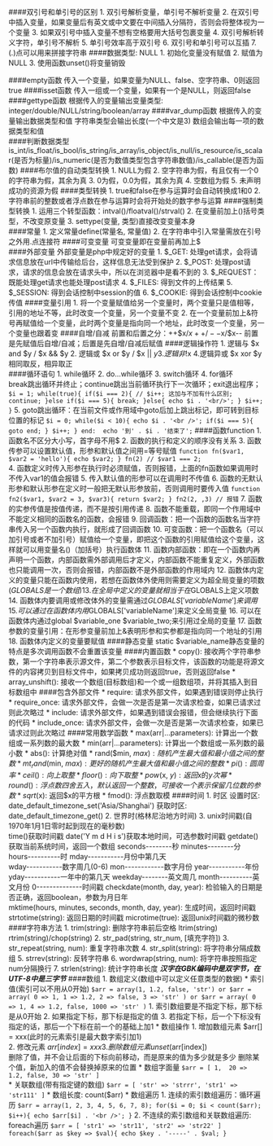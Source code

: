 ####双引号和单引号的区别
	1. 双引号解析变量，单引号不解析变量
	2. 在双引号中插入变量，如果变量后有英文或中文要在中间插入分隔符，否则会将整体视为一个变量
	3. 如果双引号中插入变量不想有空格要用大括号包裹变量
	4. 双引号解析转义字符，单引号不解析
	5. 单引号效率高于双引号
	6. 双引号和单引号可以互插
	7. (.)点可以用来拼接字符串
####数据类型: NULL
	1. 初始化变量没有赋值
	2. 赋值为NULL
	3. 使用函数unset()将变量销毁

####empty函数
	传入一个变量，如果变量为NULL、false、空字符串、0则返回true
####isset函数
	传入一组或一个变量，如果有一个是NULL，则返回false		
####gettype函数
	根据传入的变量输出变量类型: integer/double/NULL/string/boolean/array
####var_dump函数
	根据传入的变量输出数据类型和值
		字符串类型会输出长度(一个中文是3)
		数组会输出每一项的数据类型和值		
####判断数据类型
	is_int/is_float/is_bool/is_string/is_array/is_object/is_null/is_resource/is_scalar(是否为标量)/is_numeric(是否为数值类型包含字符串数值)/is_callable(是否为函数)	
####布尔值的自动类型转换
	1. NULL为假
	2. 空字符串为假，有且仅有一个0的字符串为假，其余为真
	3. 0为假，0.0为假，其余为真
	4. 空数组为假
	5. 未声明成功的资源为假
####类型转换
	1. true和false在参与运算时会自动转换成1和0
	2. 字符串前的整数或者浮点数在参与运算时会将开始处的数字参与运算
####强制类型转换
	1. 运用三个转型函数：intval()/floatval()/strval()
	2. 在变量前加上()括号类型，不改变原变量
	3. settype(变量, 类型)直接改变变量本身	
####常量
	1. 定义常量define(常量名, 常量值)
	2. 在字符串中引入常量需放在引号之外用.点连接符
####可变变量
	可变变量即在变量前再加上$		
####外部变量
	外部变量是php中规定好的变量
	1. $_GET: 处理get请求，会将请求信息放在url中传输给后台，这样信息无法受到保护
	2. $_POST: 处理post请求，请求的信息会放在请求头中，所以在浏览器中是看不到的
	3. $_REQUEST：既能处理get请求也能处理post请求
	4. $_FILES: 得到文件的上传结果
	5. $_SESSION: 得到会话控制中session的值
	6. $_COOKIE: 得到会话控制中cookie传值	
####变量引用
	1. 将一个变量赋值给另一个变量时，两个变量只是值相等，引用的地址不等，此时改变一个变量，另一个变量不变
	2. 在一个变量前加上&符号再赋值给一个变量，此时两个变量是指向同一个地址，此时改变一个变量，另一个变量也跟着变
####自增/自减
	前置和后置之分：++$x/$x++/--$x/$x--
	前置是先赋值后自增/自减；后置是先自增/自减后赋值
####逻辑操作符
	1. 逻辑与 $x and $y / $x && $y
	2. 逻辑或 $x or $y / $x || $y
	3. 逻辑非 !$x
	4.逻辑异或 $x xor $y相同取反，相异取正			
####循环语句
	1. while循环
	2. do...while循环
	3. switch循环
	4. for循环	
		break跳出循环并终止；continue跳出当前循环执行下一次循环；exit退出程序；
		```
			$i = 1;
			while(true){
				if($i === 2){
					// $i++; 这加与不加有什么区别;
					continue;
				}else if($i === 5){
					break;
				}else{
					echo $i . '<br/>';
				}
				$i++;
			}
		```
	5. goto跳出循环：在当前文件或作用域中goto后加上跳出标记，即可转到目标位置的标记
		```
			$i = 0;
			while($i < 10){
				echo $i . '<br />';
				if($i === 5){
					goto end;
				}
				$i++;
			}
			end: 
			echo '到' . $i . '结束了';
		```
####函数function
	1. 函数名不区分大小写，首字母不用$
	2. 函数的执行和定义的顺序没有关系
	3. 函数传参可以设置默认值，形参和默认值之间用=等号赋值
		```
			function fn($var1, $var2 = 'hello'){
				echo $var2;
			}
			fn(2) // $var1 === 2;
		```		
	4. 函数定义时传入形参在执行时必须赋值，否则报错，上面的fn函数如果调用时不传入var1的值会报错
	5. 传入默认值的形参可以在调用时不传值
	6. 函数的无默认形参和默认形参在定义时一般把无默认形参放前，否则调用时要传入值
	```
		function fn2($var1, $var2 = 3, $var3){
			return $var2;
		}
		fn2(2, ,3) // 报错
	```	
	7. 函数的实参传值是按值传递，而不是按引用传递
	8. 函数不能重载，即同一个作用域中不能定义相同的函数名的函数，会报错
	9. 回调函数：把一个函数的函数名当字符串传入另一个函数内执行，就形成了回调函数
	10. 可变函数：把一个函数名（可以加引号或者不加引号）赋值给一个变量，即把这个函数的引用赋值给这个变量，这样就可以用变量名()（加括号）执行函数体
	11. 函数内部函数：即在一个函数内再声明一个函数，内部函数需外部调用后才定义，内部函数不能重复定义，外部函数也只能调用一次，否则会报错，内部函数不是外部函数的作用域内
	12. 函数体内定义的变量只能在函数内使用，若想在函数体外使用则需要定义为超全局变量的项数($GLOBALS是一个数组)
	13. 在全局中定义的变量就相当于在$GLOBALS上定义项数
	14. 函数体内要调用或修改体外的变量需通过$GLOBALS['variableName']来调用
	15. 可以通过在函数体内用$GLOBALS['variableName']来定义全局变量
	16. 可以在函数体内通过global $variable_one $variable_two;来引用过全局的变量
	17. 函数参数的变量引用：在形参变量前加上&表明形参和实参都是指向同一个地址的引用
	18. 函数体内定义的变量要赋值
####静态变量
	static $variable_name静态变量的特点是多次调用函数不会重置该变量
####内置函数
	* copy(): 接收两个字符串参数，第一个字符串表示源文件，第二个参数表示目标文件，该函数的功能是将源文件的内容拷贝到目标文件中，如果拷贝成功则返回true，否则返回false
	* array_unshift(): 接收一个数组(目标数组)和一个或一组数组项，并将其插入到目标数组中 
####包含外部文件
	* require: 请求外部文件，如果遇到错误则停止执行
	* require_once: 请求外部文件，会做一次是否是第一次请求检查，如果已请求过则此次略过
	* include: 请求外部文件，如果遇到错误会报错，但会继续执行下面的代码
	* include_once: 请求外部文件，会做一次是否是第一次请求检查，如果已请求过则此次略过
####常用数学函数
	* max(arr|...parameters): 计算出一个数组或一系列数的最大数
	* min(arr|...parameters): 计算出一个数组或一系列数的最小数
	* abs(): 计算绝对值
	* rand($min, $max): 随机产生最大值和最小值之间的整数
	* mt_rand($min, $max): 更好的随机产生最大值和最小值之间的整数
	* pi(): 圆周率
	* ceil(): 向上取整
	* floor(): 向下取整	
	* pow($x, $y): 返回$x的$y次幂
	* round(): 浮点数四舍五入，默认返回一个整数，可接收一个表示保留几位数的参数
	* sqrt($x): 返回$x的平方根
	* fmod(): 浮点数取模
####时间
	1. 时区
		设置时区: date_default_timezone_set('Asia/Shanghai')
		获取时区: date_default_timezone_get()
	2. 世界时(格林尼治地方时间)
	3. unix时间戳(自1970年1月1日零时起到现在的毫秒数)	
		time()获取时间戳
		date('Y m d H i s')获取本地时间，可选参数时间戳
		getdate()获取当前系统时间，返回一个数组
			seconds--------秒
			minutes--------分
			hours----------时
			mday-----------月份中第几天	
			wday-----------数字周几(0-6)
			mon------------数字月份
			year-----------年份
			yday-----------一年中的第几天
			weekday--------英文周几
			month----------英文月份
			0--------------时间戳
		checkdate(month, day, year): 检验输入的日期是否正确，返回boolean，参数为月日年	
		mktime(hours, minutes, seconds, month, day, year): 生成时间，返回时间戳
		strtotime(string): 返回日期的时间戳
		microtime(true): 返回unix时间戳的微秒数
####字符串方法
	1. trim(string): 删除字符串前后空格
		ltrim(string)
		rtrim(string)/chop(string)
	2. str_pad(string, str_num, [填充字符])
	3. str_repeat(string, num): 重复字符串次数
	4. str_split(string): 将字符串分隔成数组
	5. strrev(string): 反转字符串
	6. wordwrap(string, num): 将字符串按照指定num分隔换行
	7. strlen(string): 统计字符串长度
	***汉字在GBK编码中是双字节，在UTF-8中是三字节***	
####数组
	1. 数组定义(数组中可以定义任意类型的数据)
		* 索引值(索引可以不用从0开始)
			```
				$arr = array(1, 1.2, false, 'str')
				or
				$arr = array(
					0 => 1,
					1 => 1.2,
					2 => false,
					3 => 'str'
				)
				or
				$arr = array(
					0 => 1,
					4 => 1.2,
					false,
					1000 => 'str'
				)
			```	
			1. 索引数组要是不指定下标，那下标是从0开始
			2. 如果指定下标，那下标是指定的值
			3. 若指定下标，后一个下标没有指定的话，那后一个下标在前一个的基础上加1
		* 数组操作
			1. 增加数组元素
				$arr[] = xxx(此时的元素索引是最大数字索引加1)	
			2. 修改元素
				$arr[index] = xxx
			3. 删除数组元素
				unset($arr[index])	
				删除了值，并不会让后面的下标向前移动，而是原来的值为多少就是多少
				删除某个值，新加入的值不会替换掉原来的位置
		* 数组字面量
			```
				$arr = [
					1, 
					20 => 1.2,
					false,
					30 => 'str'
				]
			```		
		* 关联数组(带有指定键的数组)
		```
			$arr = [
				'str' => 'strrr',
				'str1' => 'str111'
			]
		```	
		* 数组长度: count($arr)
		* 数组遍历
			1. 连续的索引数组遍历：循环遍历
				```
					$arr = array(1, 2, 3, 4, 5, 6, 7, 8);
					for($i = 0; $i < count($arr); $i++){
						echo $arr[$i] . '<br />';
					}
				```
			2. 不连续的索引数组和关联数组遍历: foreach遍历
				```
					$arr = [
						'str1' => 'str11',
						'str2' => 'str22'
					]
					foreach($arr as $key => $val){
						echo $key . '-----' . $val;
					}
				``` 





